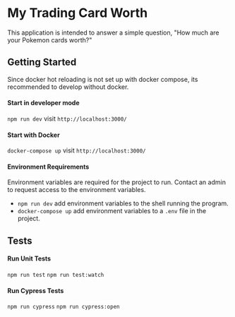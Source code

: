 # My Trading Card Worth

This application is intended to answer a simple question, "How much are your Pokemon cards worth?"

## Getting Started

Since docker hot reloading is not set up with docker compose, its recommended to develop without docker.

#### Start in developer mode

`npm run dev`
visit `http://localhost:3000/`

#### Start with Docker

`docker-compose up`
visit `http://localhost:3000/`

#### Environment Requirements

Environment variables are required for the project to run. Contact an admin to request access to the environment variables.

- `npm run dev` add environment variables to the shell running the program.
- `docker-compose up` add environment variables to a `.env` file in the project.

## Tests

#### Run Unit Tests

`npm run test`
`npm run test:watch`

#### Run Cypress Tests

`npm run cypress`
`npm run cypress:open`
